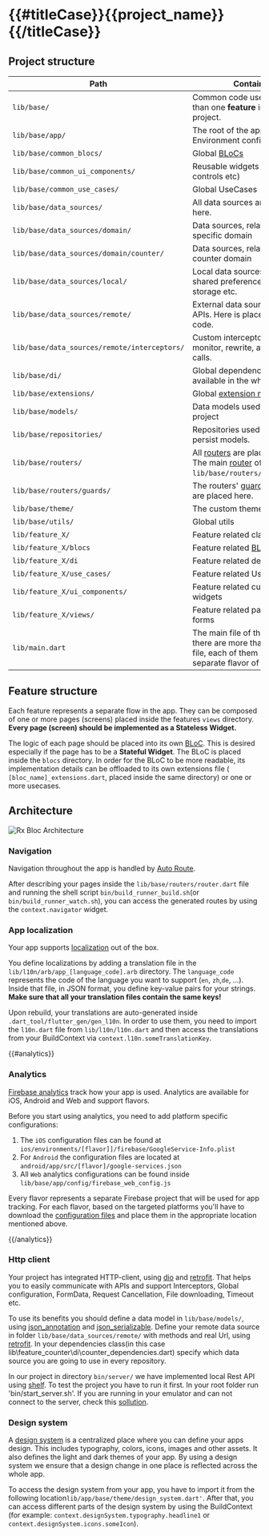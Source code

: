 # {{#titleCase}}{{project_name}}{{/titleCase}}

## Project structure

| Path | Contains |
| ------------ | ------------ |
| `lib/base/` | Common code used on more than one **feature** in the project. |
| `lib/base/app/` | The root of the application and Environment configuration. |
| `lib/base/common_blocs/` | Global [BLoCs][rx_bloc_info_lnk]|
| `lib/base/common_ui_components/` | Reusable widgets (buttons, controls etc) |
| `lib/base/common_use_cases/` | Global UseCases |
| `lib/base/data_sources/` | All data sources are placed here. |
| `lib/base/data_sources/domain/` | Data sources,  relating to a specific domain |
| `lib/base/data_sources/domain/counter/` | Data sources,  relating to the counter domain |
| `lib/base/data_sources/local/` | Local data sources, such as shared preferences, secured storage etc. |
| `lib/base/data_sources/remote/` | External data sources like APIs. Here is placed all [retrofit][retrofit_lnk] code. |
| `lib/base/data_sources/remote/interceptors/` | Custom interceptors that can monitor, rewrite, and retry calls. |
| `lib/base/di/` | Global dependencies, available in the whole app|
| `lib/base/extensions/` | Global [extension methods][extension_methods_lnk] |
| `lib/base/models/` | Data models used in the project |
| `lib/base/repositories/` | Repositories used to fetch and persist models.
| `lib/base/routers/` | All [routers][autoroute_usage_lnk] are placed here. The main [router][autoroute_usage_lnk] of the app is `lib/base/routers/router.dart`. |
| `lib/base/routers/guards/` | The routers' [guards][autoroute_usage_lnk] of the app are placed here. |
| `lib/base/theme/` | The custom theme of the app |
| `lib/base/utils/` | Global utils |
| `lib/feature_X/` | Feature related classes |
| `lib/feature_X/blocs` | Feature related [BLoCs][rx_bloc_info_lnk] |
| `lib/feature_X/di` | Feature related dependencies |
| `lib/feature_X/use_cases/` | Feature related UseCases |
| `lib/feature_X/ui_components/` | Feature related custom widgets |
| `lib/feature_X/views/` | Feature related pages and forms |
| `lib/main.dart` | The main file of the app. If there are more than one main file, each of them is related to separate flavor of the app. |

## Feature structure

Each feature represents a separate flow in the app. They can be composed of one or more pages (screens) placed inside the features `views` directory. **Every page (screen) should be implemented as a Stateless Widget.**

The logic of each page should be placed into its own [BLoC][rx_bloc_lnk]. This is desired especially if the page has to be a **Stateful Widget**. The BLoC is placed inside the `blocs` directory. In order for the BLoC to be more readable, its implementation details can be offloaded to its own extensions file ( `[bloc_name]_extensions.dart`, placed inside the same directory) or one or more usecases.

## Architecture
<img src="https://raw.githubusercontent.com/Prime-Holding/rx_bloc/develop/packages/rx_bloc_cli/mason_templates/bricks/rx_bloc_base/__brick__/docs/app_architecture.jpg" alt="Rx Bloc Architecture"></img>

### Navigation

Navigation throughout the app is handled by [Auto Route][autoroute_lnk].

After describing your pages inside the `lib/base/routers/router.dart` file and running the shell script `bin/build_runner_build.sh`(or `bin/build_runner_watch.sh`), you can access the generated routes by using the `context.navigator` widget.

### App localization

Your app supports [localization][localization_lnk] out of the box.

You define localizations by adding a translation file in the `lib/l10n/arb/app_[language_code].arb` directory. The `language_code` represents the code of the language you want to support (`en`, `zh`,`de`, ...). Inside that file, in JSON format, you define key-value pairs for your strings. **Make sure that all your translation files contain the same keys!**

Upon rebuild, your translations are auto-generated inside `.dart_tool/flutter_gen/gen_l10n`. In order to use them, you need to import the `l10n.dart` file from `lib/l10n/l10n.dart` and then access the translations from your BuildContext via `context.l10n.someTranslationKey`.

{{#analytics}}
### Analytics

[Firebase analytics][firebase_analytics_lnk] track how your app is used. Analytics are available for iOS, Android and Web and support flavors.

Before you start using analytics, you need to add platform specific configurations:
1. The `iOS` configuration files can be found at `ios/environments/[flavor]]/firebase/GoogleService-Info.plist`
2. For `Android` the configuration files are located at `android/app/src/[flavor]/google-services.json`
3. All `Web` analytics configurations can be found inside `lib/base/app/config/firebase_web_config.js`

Every flavor represents a separate Firebase project that will be used for app tracking. For each flavor, based on the targeted platforms you'll have to download the [configuration files][firebase_configs_lnk] and place them in the appropriate location mentioned above.

{{/analytics}}
### Http client

Your project has integrated HTTP-client, using [dio][dio_lnk] and [retrofit][retrofit_lnk]. That helps you to easily communicate with APIs and support Interceptors, Global configuration, FormData, Request Cancellation, File downloading, Timeout etc.

To use its benefits you should define a data model in `lib/base/models/`, using [json_annotation][json_annotation_lnk] and [json_serializable][json_serializable_lnk]. Define your remote data source in folder `lib/base/data_sources/remote/` with methods and real Url, using [retrofit][retrofit_lnk]. In your dependencies class(in this case lib\feature_counter\di\counter_dependencies.dart) specify which data source you are going to use in every repository.

In our project in directory `bin/server/` we have implemented local Rest API using [shelf][shelf_lnk]. To test the project you have to run it first. In your root folder run 'bin/start_server.sh'. If you are running in your emulator and can not connect to the server, check this [sollution][sollution_lnk].

### Design system

A [design system][design_system_lnk] is a centralized place where you can define your apps design.  This includes typography, colors, icons, images and other assets. It also defines the light and dark themes of your app. By using a design system we ensure that a design change in one place is reflected across the whole app.

To access the design system from your app, you have to import it from the following location`lib/app/base/theme/design_system.dart'`. After that, you can access different parts of the design system by using the BuildContext (for example: `context.designSystem.typography.headline1` or `context.designSystem.icons.someIcon`).

[rx_bloc_lnk]: https://pub.dev/packages/rx_bloc
[rx_bloc_info_lnk]: https://pub.dev/packages/rx_bloc#what-is-rx_bloc-
[extension_methods_lnk]: https://dart.dev/guides/language/extension-methods
[autoroute_lnk]: https://pub.dev/packages/auto_route
[autoroute_usage_lnk]: https://pub.dev/packages/auto_route#setup-and-usage
[localization_lnk]: https://flutter.dev/docs/development/accessibility-and-localization/internationalization
[firebase_analytics_lnk]: https://pub.dev/packages/firebase_analytics
[firebase_configs_lnk]: https://support.google.com/firebase/answer/7015592
[design_system_lnk]: https://uxdesign.cc/everything-you-need-to-know-about-design-systems-54b109851969
[retrofit_lnk]: https://pub.dev/packages/retrofit
[dio_lnk]: https://pub.dev/packages/dio
[json_annotation_lnk]: https://pub.dev/packages/json_annotation
[json_serializable_lnk]: https://pub.dev/packages/json_serializable
[shelf_lnk]: https://pub.dev/packages/shelf
[sollution_lnk]: https://github.com/flutterchina/dio/issues/76#issuecomment-430011361